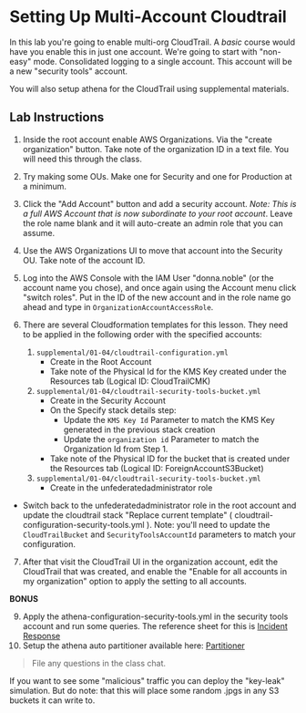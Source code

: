 # Setting Up Multi-Account Cloudtrail

In this lab you're going to enable multi-org CloudTrail.  A _basic_ course would have you enable this in just one account.  We're going to start with "non-easy" mode.  Consolidated logging to a single account.  This account will be a new "security tools" account.

You will also setup athena for the CloudTrail using supplemental materials.

## Lab Instructions

1. Inside the root account enable AWS Organizations.  Via the "create organization" button.  Take note of the organization ID in a text file.  You will need this through the class.

2. Try making some OUs.  Make one for Security and one for Production at a minimum.

3. Click the "Add Account" button and add a security account.  _Note: This is a full AWS Account that is now subordinate to your root account_.  Leave the role name blank and it will auto-create an admin role that you can assume.

4. Use the AWS Organizations UI to move that account into the Security OU.  Take note of the account ID.

5. Log into the AWS Console with the IAM User "donna.noble" (or the account name you chose), and once again using the Account menu click "switch roles".  Put in the ID of the new account and in the role name go ahead and type in `OrganizationAccountAccessRole`.

6. There are several Cloudformation templates for this lesson.  They need to be applied in the following order with the specified accounts:
    1. `supplemental/01-04/cloudtrail-configuration.yml`
        * Create in the Root Account
        * Take note of the Physical Id for the KMS Key created under the Resources tab (Logical ID: CloudTrailCMK)
    2. `supplemental/01-04/cloudtrail-security-tools-bucket.yml`
        * Create in the Security Account
        * On the Specify stack details step:
            * Update the `KMS Key Id` Parameter to match the KMS Key generated in the previous stack creation
            * Update the `organization id` Parameter to match the Organization Id from Step 1.
        * Take note of the Physical ID for the bucket that is created under the Resources tab (Logical ID: ForeignAccountS3Bucket)
    3. `supplemental/01-04/cloudtrail-security-tools-bucket.yml`
        * Create in the unfederatedadministrator role

* Switch back to the unfederatedadministrator role in the root account and update the cloudtrail stack "Replace current template" ( cloudtrail-configuration-security-tools.yml ).  Note: you'll need to update the `CloudTrailBucket` and `SecurityToolsAccountId` parameters to match your configuration.  

7. After that visit the CloudTrail UI in the organization account, edit the CloudTrail that was created, and enable the "Enable for all accounts in my organization" option to apply the setting to all accounts.

**BONUS** 

9. Apply the athena-configuration-security-tools.yml in the security tools account and run some queries.  The reference sheet for this is [Incident Response](https://github.com/easttimor/aws-incident-response)
10. Setup the athena auto partitioner available here: [Partitioner](https://github.com/duo-labs/cloudtrail-partitioner)

> File any questions in the class chat.  

If you want to see some "malicious" traffic you can deploy the "key-leak" simulation.  But do note: that this will place some random .jpgs in any S3 buckets it can write to.
